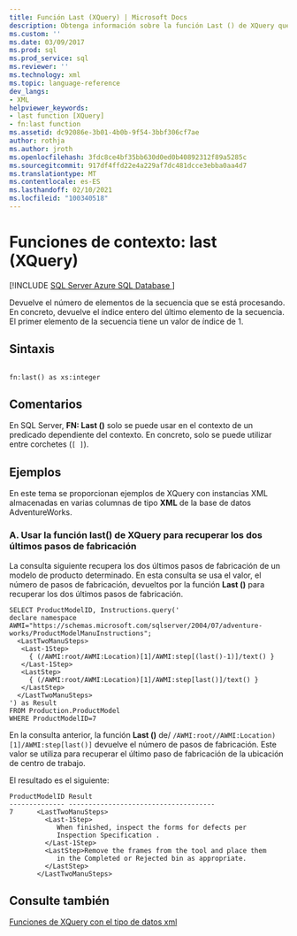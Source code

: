 ```yaml
---
title: Función Last (XQuery) | Microsoft Docs
description: Obtenga información sobre la función Last () de XQuery que devuelve el índice entero del último elemento de una secuencia.
ms.custom: ''
ms.date: 03/09/2017
ms.prod: sql
ms.prod_service: sql
ms.reviewer: ''
ms.technology: xml
ms.topic: language-reference
dev_langs:
- XML
helpviewer_keywords:
- last function [XQuery]
- fn:last function
ms.assetid: dc92086e-3b01-4b0b-9f54-3bbf306cf7ae
author: rothja
ms.author: jroth
ms.openlocfilehash: 3fdc8ce4bf35bb630d0ed0b40892312f89a5285c
ms.sourcegitcommit: 917df4ffd22e4a229af7dc481dcce3ebba0aa4d7
ms.translationtype: MT
ms.contentlocale: es-ES
ms.lasthandoff: 02/10/2021
ms.locfileid: "100340518"
---
```

# <a name="context-functions---last-xquery"></a>Funciones de contexto: last (XQuery)
[!INCLUDE [SQL Server Azure SQL Database ](../includes/applies-to-version/sqlserver.md)]

  Devuelve el número de elementos de la secuencia que se está procesando. En concreto, devuelve el índice entero del último elemento de la secuencia. El primer elemento de la secuencia tiene un valor de índice de 1.  
  
## <a name="syntax"></a>Sintaxis  
  
```  
  
fn:last() as xs:integer  
```  
  
## <a name="remarks"></a>Comentarios  
 En SQL Server, **FN: Last ()** solo se puede usar en el contexto de un predicado dependiente del contexto. En concreto, solo se puede utilizar entre corchetes (`[ ]`).  
  
## <a name="examples"></a>Ejemplos  
 En este tema se proporcionan ejemplos de XQuery con instancias XML almacenadas en varias columnas de tipo **XML** de la base de datos AdventureWorks.  
  
### <a name="a-using-the-last-xquery-function-to-retrieve-the-last-two-manufacturing-steps"></a>A. Usar la función last() de XQuery para recuperar los dos últimos pasos de fabricación  
 La consulta siguiente recupera los dos últimos pasos de fabricación de un modelo de producto determinado. En esta consulta se usa el valor, el número de pasos de fabricación, devueltos por la función **Last ()** para recuperar los dos últimos pasos de fabricación.  
  
```  
SELECT ProductModelID, Instructions.query('   
declare namespace AWMI="https://schemas.microsoft.com/sqlserver/2004/07/adventure-works/ProductModelManuInstructions";  
  <LastTwoManuSteps>  
   <Last-1Step>   
     { (/AWMI:root/AWMI:Location)[1]/AWMI:step[(last()-1)]/text() }  
   </Last-1Step>  
   <LastStep>   
     { (/AWMI:root/AWMI:Location)[1]/AWMI:step[last()]/text() }  
   </LastStep>  
  </LastTwoManuSteps>  
') as Result  
FROM Production.ProductModel  
WHERE ProductModelID=7  
```  
  
 En la consulta anterior, la función **Last ()** de/ `/AWMI:root//AWMI:Location)[1]/AWMI:step[last()]` devuelve el número de pasos de fabricación. Este valor se utiliza para recuperar el último paso de fabricación de la ubicación de centro de trabajo.  
  
 El resultado es el siguiente:  
  
```  
ProductModelID Result    
-------------- -------------------------------------  
7      <LastTwoManuSteps>  
         <Last-1Step>  
            When finished, inspect the forms for defects per   
            Inspection Specification .  
         </Last-1Step>  
         <LastStep>Remove the frames from the tool and place them   
            in the Completed or Rejected bin as appropriate.  
         </LastStep>  
       </LastTwoManuSteps>  
```  
  
## <a name="see-also"></a>Consulte también  
 [Funciones de XQuery con el tipo de datos xml](../xquery/xquery-functions-against-the-xml-data-type.md)  
  
  
